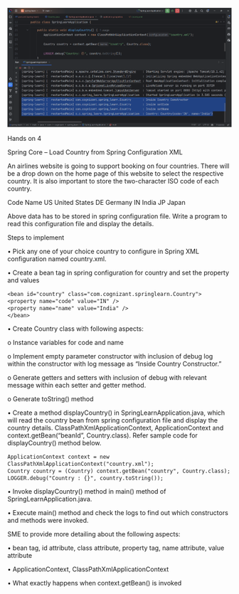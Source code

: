 ![img.png](output.png)

Hands on 4

Spring Core – Load Country from Spring Configuration XML

An airlines website is going to support booking on four countries. There will be a drop down on the home page of this website to select the respective country. It is also important to store the two-character ISO code of each country.

Code	Name
US	United States
DE	Germany
IN	India
JP	Japan

Above data has to be stored in spring configuration file. Write a program to read this configuration file and display the details.

Steps to implement

•	Pick any one of your choice country to configure in Spring XML configuration named country.xml.

•	Create a bean tag in spring configuration for country and set the property and values

    <bean id="country" class="com.cognizant.springlearn.Country">
    <property name="code" value="IN" />
    <property name="name" value="India" />
    </bean>

•	Create Country class with following aspects:

o	Instance variables for code and name

o	Implement empty parameter constructor with inclusion of debug log within the constructor with log message as “Inside Country Constructor.”

o	Generate getters and setters with inclusion of debug with relevant message within each setter and getter method.

o	Generate toString() method

•	Create a method displayCountry() in SpringLearnApplication.java, which will read the country bean from spring configuration file and display the country details. ClassPathXmlApplicationContext, ApplicationContext and context.getBean(“beanId”, Country.class). Refer sample code for displayCountry() method below.

    ApplicationContext context = new ClassPathXmlApplicationContext("country.xml");
    Country country = (Country) context.getBean("country", Country.class);
    LOGGER.debug("Country : {}", country.toString());

•	Invoke displayCountry() method in main() method of SpringLearnApplication.java.

•	Execute main() method and check the logs to find out which constructors and methods were invoked.

SME to provide more detailing about the following aspects:

•	bean tag, id attribute, class attribute, property tag, name attribute, value attribute

•	ApplicationContext, ClassPathXmlApplicationContext

•	What exactly happens when context.getBean() is invoked
